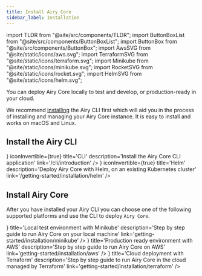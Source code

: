 ```yaml
---
title: Install Airy Core
sidebar_label: Installation
---
```


import TLDR from "@site/src/components/TLDR";
import ButtonBoxList from "@site/src/components/ButtonBoxList";
import ButtonBox from "@site/src/components/ButtonBox";
import AwsSVG from "@site/static/icons/aws.svg";
import TerraformSVG from "@site/static/icons/terraform.svg";
import Minikube from "@site/static/icons/minikube.svg";
import RocketSVG from "@site/static/icons/rocket.svg";
import HelmSVG from "@site/static/icons/helm.svg";

<TLDR>

You can deploy Airy Core locally
to test and develop, or production-ready in your cloud.

 </TLDR>

We recommend [installing](/cli/introduction.md) the Airy CLI first which will
aid you in the process of installing and managing your Airy Core instance. It is
easy to install and works on macOS and Linux.

## Install the Airy CLI

<ButtonBoxList>
<ButtonBox
icon={<RocketSVG />}
iconInvertible={true}
title='CLI'
description='Install the Airy Core CLI application'
link='/cli/introduction'
/>
</ButtonBoxList>

<ButtonBoxList>
<ButtonBox
icon={<HelmSVG />}
iconInvertible={true}
title='Helm'
description='Deploy Airy Core with Helm, on an existing Kubernetes cluster'
link='/getting-started/installation/helm'
/>
</ButtonBoxList>

## Install Airy Core

After you have installed your Airy CLI you can choose one of the following supported platforms and use the CLI to deploy `Airy Core`.

<ButtonBoxList>
<ButtonBox
icon={<Minikube />}
title='Local test environment with Minikube'
description='Step by step guide to run Airy Core on your local machine'
link='getting-started/installation/minikube'
/>
<ButtonBox
icon={<AwsSVG />}
title='Production ready environment with AWS'
description='Step by step guide to run Airy Core on AWS'
link='getting-started/installation/aws'
/>
<ButtonBox
icon={<TerraformSVG />}
title='Cloud deployment with Terraform'
description='Step by step guide to run Airy Core in the cloud managed by Terraform'
link='getting-started/installation/terraform'
/>
</ButtonBoxList>
